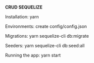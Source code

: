 **CRUD SEQUELIZE**

Installation: yarn

Environments: create config/config.json

Migrations: yarn sequelize-cli db:migrate

Seeders: yarn sequelize-cli db:seed:all

Running the app: yarn start

